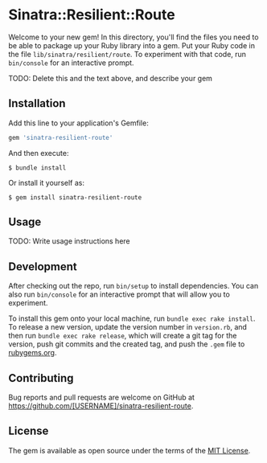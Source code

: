 # Sinatra::Resilient::Route

Welcome to your new gem! In this directory, you'll find the files you need to be able to package up your Ruby library into a gem. Put your Ruby code in the file `lib/sinatra/resilient/route`. To experiment with that code, run `bin/console` for an interactive prompt.

TODO: Delete this and the text above, and describe your gem

## Installation

Add this line to your application's Gemfile:

```ruby
gem 'sinatra-resilient-route'
```

And then execute:

    $ bundle install

Or install it yourself as:

    $ gem install sinatra-resilient-route

## Usage

TODO: Write usage instructions here

## Development

After checking out the repo, run `bin/setup` to install dependencies. You can also run `bin/console` for an interactive prompt that will allow you to experiment.

To install this gem onto your local machine, run `bundle exec rake install`. To release a new version, update the version number in `version.rb`, and then run `bundle exec rake release`, which will create a git tag for the version, push git commits and the created tag, and push the `.gem` file to [rubygems.org](https://rubygems.org).

## Contributing

Bug reports and pull requests are welcome on GitHub at https://github.com/[USERNAME]/sinatra-resilient-route.

## License

The gem is available as open source under the terms of the [MIT License](https://opensource.org/licenses/MIT).
